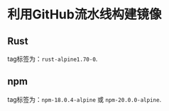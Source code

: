 # 利用GitHub流水线构建镜像

## Rust

tag标签为：`rust-alpine1.70-0`.

## npm

tag标签为：`npm-18.0.4-alpine` 或 `npm-20.0.0-alpine`.
